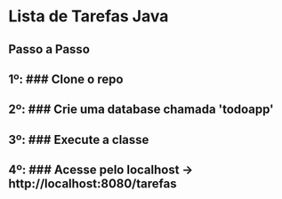 # Lista de Tarefas Java

## Passo a Passo

## **1º:** ### Clone o repo


## **2º:** ### Crie uma database chamada '**todoapp**'

## **3º:** ### Execute a classe 


## **4º:** ### Acesse pelo localhost → http://localhost:8080/tarefas

